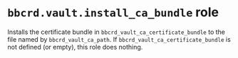 `bbcrd.vault.install_ca_bundle` role
====================================

Installs the certificate bundle in `bbcrd_vault_ca_certificate_bundle` to the
file named by `bbcrd_vault_ca_path`. If `bbcrd_vault_ca_certificate_bundle` is
not defined (or empty), this role does nothing.
